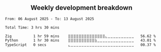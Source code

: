 <h2 align="center">Weekly development breakdown</h2>

<p align="center">
<!--START_SECTION:waka-->

```txt
From: 06 August 2025 - To: 13 August 2025

Total Time: 3 hrs 30 mins

Zig          1 hr 59 mins    ⣿⣿⣿⣿⣿⣿⣿⣿⣿⣿⣿⣿⣿⣿⣄⣀⣀⣀⣀⣀⣀⣀⣀⣀⣀   56.62 %
Python       1 hr 30 mins    ⣿⣿⣿⣿⣿⣿⣿⣿⣿⣿⣷⣀⣀⣀⣀⣀⣀⣀⣀⣀⣀⣀⣀⣀⣀   43.01 %
TypeScript   0 secs          ⣄⣀⣀⣀⣀⣀⣀⣀⣀⣀⣀⣀⣀⣀⣀⣀⣀⣀⣀⣀⣀⣀⣀⣀⣀   00.37 %
```

<!--END_SECTION:waka-->
</p>
